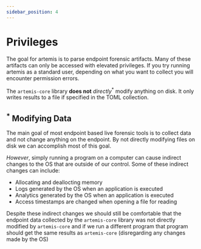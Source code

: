 ```yaml
---
sidebar_position: 4
---
```


# Privileges

The goal for artemis is to parse endpoint forensic artifacts. Many of these
artifacts can only be accessed with elevated privileges. If you try running
artemis as a standard user, depending on what you want to collect you will
encounter permission errors.

The `artemis-core` library **does not** _directly_<sup>*</sup> modify anything
on disk. It only writes results to a file if specified in the TOML collection.

## <sup>*</sup> Modifying Data

The main goal of most endpoint based live forensic tools is to collect data and
not change anything on the endpoint. By not directly modifying files on disk we
can accomplish most of this goal.

_However_, simply running a program on a computer can cause indirect changes to
the OS that are outside of our control. Some of these indirect changes can
include:

- Allocating and deallocting memory
- Logs generated by the OS when an application is executed
- Analytics generated by the OS when an application is executed
- Access timestamps are changed when opening a file for reading

Despite these indirect changes we should still be comfortable that the endpoint
data collected by the `artemis-core` library was not directly modified by
`artemis-core` and if we run a different program that program should get the
same results as `artemis-core` (disregarding any changes made by the OS)
